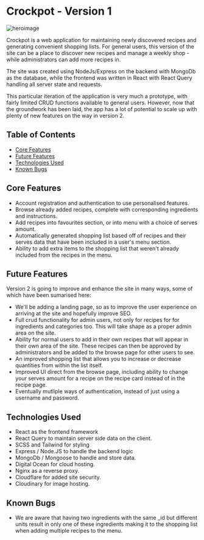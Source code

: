 # Crockpot - Version 1

![heroimage](https://res.cloudinary.com/dqdjr1d4f/image/upload/v1673455688/Crockpot/Screenshot_2023-01-11_at_16.47.40_y9reuu.png)

Crockpot is a web application for maintaining newly discovered recipes and generating convenient shopping lists. For general users, this version of the site can be a place to discover new recipes and manage a weekly shop - while administrators can add more recipes in.

The site was created using NodeJs/Express on the backend with MongoDb as the database, while the frontend was written in React with React Query handling all server state and requests. 

This particular iteration of the application is very much a prototype, with fairly limited CRUD functions available to general users. However, now that the groundwork has been laid, the app has a lot of potential to scale up with plenty of new features on the way in version 2.

## Table of Contents

* [Core Features](#core-features)
* [Future Features](#future-features)
* [Technologies Used](#technologies-used)
* [Known Bugs](#known-bugs)

## Core Features

* Account registration and authentication to use personalised features.
* Browse already added recipes, complete with corresponding ingredients and instructions.
* Add recipes into favourites section, or into menu with a choice of serves amount.
* Automatically generated shopping list based off of recipes and their serves data that have been included in a user's menu section.
* Ability to add extra items to the shopping list that weren't already included from the recipes in the menu.

## Future Features

Version 2 is going to improve and enhance the site in many ways, some of which have been sumarised here:

* We'll be adding a landing page, so as to improve the user experience on arriving at the site and hopefully improve SEO.
* Full crud functionality for admin users, not only for recipes for for ingredients and categories too. This will take shape as a proper admin area on the site.
* Ability for normal users to add in their own recipes that will appear in their own area of the site. These recipes can then be approved by administrators and be added to the browse page for other users to see.
* An improved shopping list that allows you to increase or decrease quantities from within the list itself.
* Improved UI direct from the browse page, including ability to change your serves amount for a recipe on the recipe card instead of in the recipe page.
* Eventually mutliple ways of authentication, instead of just using a username and password.

## Technologies Used

* React as the frontend framework
* React Query to maintain server side data on the client.
* SCSS and Tailwind for styling
* Express / Node.JS to handle the backend logic
* MongoDb / Mongoose to handle and store data.
* Digital Ocean for cloud hosting.
* Nginx as a reverse proxy.
* Cloudflare for added site security.
* Cloudinary for image hosting.

## Known Bugs
* We are aware that having two ingredients with the same _id but different units result in only one of these ingredients making it to the shopping list when adding multiple recipes to the menu.


